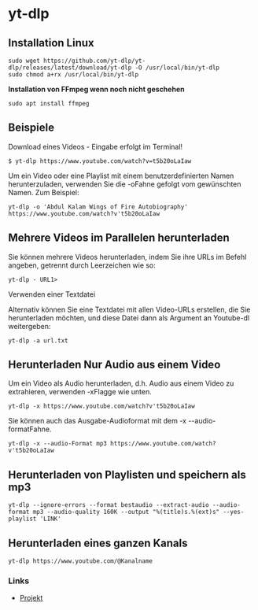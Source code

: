 # yt-dlp

## Installation Linux
```
sudo wget https://github.com/yt-dlp/yt-dlp/releases/latest/download/yt-dlp -O /usr/local/bin/yt-dlp
sudo chmod a+rx /usr/local/bin/yt-dlp
```
**Installation von FFmpeg wenn noch nicht geschehen**
```
sudo apt install ffmpeg
```

## Beispiele

Download eines Videos - Eingabe erfolgt im Terminal!
```
$ yt-dlp https://www.youtube.com/watch?v=t5b20oLaIaw
```

Um ein Video oder eine Playlist mit einem benutzerdefinierten Namen herunterzuladen, verwenden Sie die -oFahne gefolgt vom gewünschten Namen. Zum Beispiel:

```
yt-dlp -o 'Abdul Kalam Wings of Fire Autobiography' https://www.youtube.com/watch?v't5b20oLaIaw
```

## Mehrere Videos im Parallelen herunterladen

Sie können mehrere Videos herunterladen, indem Sie ihre URLs im Befehl angeben, getrennt durch Leerzeichen wie so:
```
yt-dlp - URL1>
```
Verwenden einer Textdatei

Alternativ können Sie eine Textdatei mit allen Video-URLs erstellen, die Sie herunterladen möchten, und diese Datei dann als Argument an Youtube-dl weitergeben:

```
yt-dlp -a url.txt
```

## Herunterladen Nur Audio aus einem Video

Um ein Video als Audio herunterladen, d.h. Audio aus einem Video zu extrahieren, verwenden -xFlagge wie unten.
```
yt-dlp -x https://www.youtube.com/watch?v't5b20oLaIaw
```
Sie können auch das Ausgabe-Audioformat mit dem -x --audio-formatFahne.
```
yt-dlp -x --audio-Format mp3 https://www.youtube.com/watch?v't5b20oLaIaw
```

## Herunterladen von Playlisten und speichern als mp3
```
yt-dlp --ignore-errors --format bestaudio --extract-audio --audio-format mp3 --audio-quality 160K --output "%(title)s.%(ext)s" --yes-playlist 'LINK'
```
## Herunterladen eines ganzen Kanals
```
yt-dlp https://www.youtube.com/@Kanalname
```


### Links
+ [Projekt](https://github.com/yt-dlp/yt-dlp#installation)
